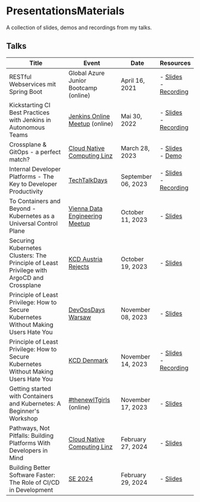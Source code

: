 # PresentationsMaterials

A collection of slides, demos and recordings from my talks.

## Talks

| Title                                                                                     | Event                                                                                                                                  | Date               | Resources                                                                                                                                                                                                                         |
|-------------------------------------------------------------------------------------------|----------------------------------------------------------------------------------------------------------------------------------------|--------------------|-----------------------------------------------------------------------------------------------------------------------------------------------------------------------------------------------------------------------------------|
| RESTful Webservices mit Spring Boot                                                       | Global Azure Junior Bootcamp (online)                                                                                                  | April 16, 2021     | - [Slides](https://github.com/KatharinaSick/PresentationMaterials/blob/main/20210416-GlobalAzureJuniorBootcamp/slides.pdf)<br/>- [Recording](https://www.youtube.com/watch?v=MkcdgIN0avw)                                         |
| Kickstarting CI Best Practices with Jenkins in Autonomous Teams                           | [Jenkins Online Meetup](https://www.jenkins.io/events/online-meetup/) (online)                                                         | Mai 30, 2022       | - [Slides](https://github.com/KatharinaSick/PresentationMaterials/blob/main/20220530-JenkinsOnlineMeetup/slides.pdf)<br/>- [Recording](https://www.youtube.com/watch?v=a3-eM75GBLs)                                               |
| Crossplane & GitOps - a perfect match?                                                    | [Cloud Native Computing Linz](https://cloudnativelinz.github.io/)                                                                      | March 28, 2023     | - [Slides](https://github.com/KatharinaSick/PresentationMaterials/blob/main/20230328-CloudNativeLinz/slides.pdf)<br/>- [Demo](https://github.com/KatharinaSick/PresentationMaterials/tree/main/20230328-CloudNativeLinz/examples) |
| Internal Developer Platforms - The Key to Developer Productivity                          | [TechTalkDays](https://techtalkdays.com/)                                                                                              | September 06, 2023 | - [Slides](https://slides.ksick.dev/20230906/TechTalkDays)<br/>- [Recording](https://www.youtube.com/watch?v=zgxdq3O-atE)                                                                                                         |
| To Containers and Beyond - Kubernetes as a Universal Control Plane                        | [Vienna Data Engineering Meetup](https://www.meetup.com/vienna-data-engineering-meetup/)                                               | October 11, 2023   | - [Slides](https://slides.ksick.dev/20231011/ViennaDataEngineeringMeetup)                                                                                                                                                         |
| Securing Kubernetes Clusters: The Principle of Least Privilege with ArgoCD and Crossplane | [KCD Austria Rejects](https://community.cncf.io/events/details/cncf-cloud-native-austria-presents-meetup-kcd-2nd-chance-edition-2023/) | October 19, 2023   | - [Slides](https://slides.ksick.dev/20231019/KcdAustriaRejects)                                                                                                                                                                   |
| Principle of Least Privilege: How to Secure Kubernetes Without Making Users Hate You      | [DevOpsDays Warsaw](https://devopsdays.pl/)                                                                                            | November 08, 2023  | - [Slides](https://slides.ksick.dev/20231108/DevOpsDaysWarsaw)                                                                                                                                                                    |
| Principle of Least Privilege: How to Secure Kubernetes Without Making Users Hate You      | [KCD Denmark](https://kcddenmark.dk/)                                                                                                  | November 14, 2023  | - [Slides](https://slides.ksick.dev/20231114/KcdDenmark)<br/>- [Recording](https://www.youtube.com/watch?v=foRyYotyyow)                                                                                                           |
| Getting started with Containers and Kubernetes: A Beginner's Workshop                     | [#thenewITgirls](https://www.meetup.com/thenewitgirls/) (online)                                                                       | November 17, 2023  | - [Slides](https://github.com/KatharinaSick/PresentationMaterials/blob/main/20231117-TheNewItGirls/slides.pdf)                                                                                                                    |
| Pathways, Not Pitfalls: Building Platforms With Developers in Mind                        | [Cloud Native Computing Linz](https://cloudnativelinz.github.io/)                                                                      | February 27, 2024  | - [Slides](https://slides.ksick.dev/20240227/CloudNativeLinz)                                                                                                                                                                     |
| Building Better Software Faster: The Role of CI/CD in Development                         | [SE 2024](https://se2024.se.jku.at)                                                                                                    | February 29, 2024  | - [Slides](https://slides.ksick.dev/20240229/sedays)                                                                                                                                                                              |

